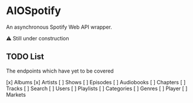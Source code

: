 # AIOSpotify

An asynchronous Spotify Web API wrapper.

⚠️ Still under construction

## TODO List

The endpoints which have yet to be covered

[x] Albums
[x] Artists
[ ] Shows
[ ] Episodes
[ ] Audiobooks
[ ] Chapters
[ ] Tracks
[ ] Search
[ ] Users
[ ] Playlists
[ ] Categories
[ ] Genres
[ ] Player
[ ] Markets